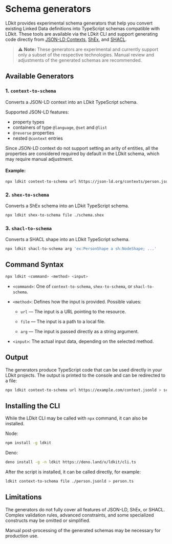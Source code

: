 # Schema generators

LDkit provides experimental schema generators that help you convert existing
Linked Data definitions into TypeScript schemas compatible with LDkit. These
tools are available via the LDkit CLI and support generating code directly from
[JSON-LD Contexts](https://www.w3.org/TR/json-ld11/), [ShEx](https://shex.io/),
and [SHACL](https://www.w3.org/TR/shacl/).

> ⚠️ **Note:** These generators are experimental and currently support only a
> subset of the respective technologies. Manual review and adjustments of the
> generated schemas are recommended.

## Available Generators

### 1. `context-to-schema`

Converts a JSON-LD context into an LDkit TypeScript schema.

Supported JSON-LD features:

- property types
- containers of type `@language`, `@set` and `@list`
- `@reverse` properties
- nested `@context` entries

Since JSON-LD context do not support setting an arity of entities, all the
properties are considered required by default in the LDkit schema, which may
require manual adjustment.

#### Example:

```bash
npx ldkit context-to-schema url https://json-ld.org/contexts/person.jsonld
```

### 2. `shex-to-schema`

Converts a ShEx schema into an LDkit TypeScript schema.

```bash
npx ldkit shex-to-schema file ./schema.shex
```

### 3. `shacl-to-schema`

Converts a SHACL shape into an LDkit TypeScript schema.

```bash
npx ldkit shacl-to-schema arg 'ex:PersonShape a sh:NodeShape; ...'
```

## Command Syntax

```bash
npx ldkit <command> <method> <input>
```

- `<command>`: One of `context-to-schema`, `shex-to-schema`, or
  `shacl-to-schema`.

- `<method>`: Defines how the input is provided. Possible values:

  - `url` — The input is a URL pointing to the resource.

  - `file` — The input is a path to a local file.

  - `arg` — The input is passed directly as a string argument.

- `<input>`: The actual input data, depending on the selected method.

## Output

The generators produce TypeScript code that can be used directly in your LDkit
projects. The output is printed to the console and can be redirected to a file:

```bash
npx ldkit context-to-schema url https://example.com/context.jsonld > schema.ts
```

## Installing the CLI

While the LDkit CLI may be called with `npx` command, it can also be installed.

Node:

```bash
npm install -g ldkit
```

Deno:

```bash
deno install -g -n ldkit https://deno.land/x/ldkit/cli.ts
```

After the script is installed, it can be called directly, for example:

```bash
ldkit context-to-schema file ./person.jsonld > person.ts
```

## Limitations

The generators do not fully cover all features of JSON-LD, ShEx, or SHACL.
Complex validation rules, advanced constraints, and some specialized constructs
may be omitted or simplified.

Manual post-processing of the generated schemas may be necessary for production
use.
